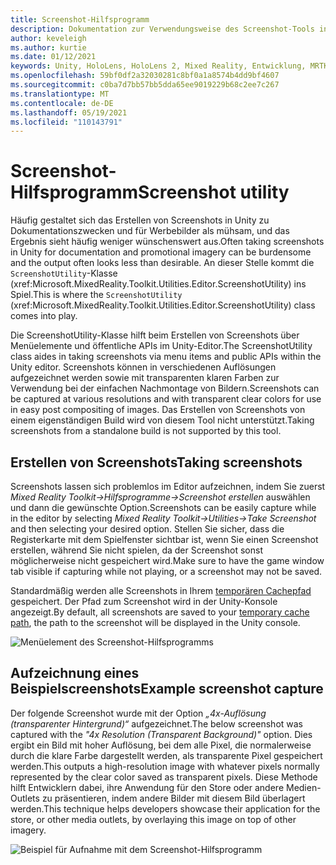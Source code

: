 ```yaml
---
title: Screenshot-Hilfsprogramm
description: Dokumentation zur Verwendungsweise des Screenshot-Tools in MRTKL
author: keveleigh
ms.author: kurtie
ms.date: 01/12/2021
keywords: Unity, HoloLens, HoloLens 2, Mixed Reality, Entwicklung, MRTK,
ms.openlocfilehash: 59bf0df2a32030281c8bf0a1a8574b4dd9bf4607
ms.sourcegitcommit: c0ba7d7bb57bb5dda65ee9019229b68c2ee7c267
ms.translationtype: MT
ms.contentlocale: de-DE
ms.lasthandoff: 05/19/2021
ms.locfileid: "110143791"
---
```

# <a name="screenshot-utility"></a><span data-ttu-id="c78fc-104">Screenshot-Hilfsprogramm</span><span class="sxs-lookup"><span data-stu-id="c78fc-104">Screenshot utility</span></span>

<span data-ttu-id="c78fc-105">Häufig gestaltet sich das Erstellen von Screenshots in Unity zu Dokumentationszwecken und für Werbebilder als mühsam, und das Ergebnis sieht häufig weniger wünschenswert aus.</span><span class="sxs-lookup"><span data-stu-id="c78fc-105">Often taking screenshots in Unity for documentation and promotional imagery can be burdensome and the output often looks less than desirable.</span></span> <span data-ttu-id="c78fc-106">An dieser Stelle kommt die `ScreenshotUtility`-Klasse (xref:Microsoft.MixedReality.Toolkit.Utilities.Editor.ScreenshotUtility) ins Spiel.</span><span class="sxs-lookup"><span data-stu-id="c78fc-106">This is where the `ScreenshotUtility` (xref:Microsoft.MixedReality.Toolkit.Utilities.Editor.ScreenshotUtility) class comes into play.</span></span>

<span data-ttu-id="c78fc-107">Die ScreenshotUtility-Klasse hilft beim Erstellen von Screenshots über Menüelemente und öffentliche APIs im Unity-Editor.</span><span class="sxs-lookup"><span data-stu-id="c78fc-107">The ScreenshotUtility class aides in taking screenshots via menu items and public APIs within the Unity editor.</span></span> <span data-ttu-id="c78fc-108">Screenshots können in verschiedenen Auflösungen aufgezeichnet werden sowie mit transparenten klaren Farben zur Verwendung bei der einfachen Nachmontage von Bildern.</span><span class="sxs-lookup"><span data-stu-id="c78fc-108">Screenshots can be captured at various resolutions and with transparent clear colors for use in easy post compositing of images.</span></span> <span data-ttu-id="c78fc-109">Das Erstellen von Screenshots von einem eigenständigen Build wird von diesem Tool nicht unterstützt.</span><span class="sxs-lookup"><span data-stu-id="c78fc-109">Taking screenshots from a standalone build is not supported by this tool.</span></span>

## <a name="taking-screenshots"></a><span data-ttu-id="c78fc-110">Erstellen von Screenshots</span><span class="sxs-lookup"><span data-stu-id="c78fc-110">Taking screenshots</span></span>

<span data-ttu-id="c78fc-111">Screenshots lassen sich problemlos im Editor aufzeichnen, indem Sie zuerst *Mixed Reality Toolkit->Hilfsprogramme->Screenshot erstellen* auswählen und dann die gewünschte Option.</span><span class="sxs-lookup"><span data-stu-id="c78fc-111">Screenshots can be easily capture while in the editor by selecting *Mixed Reality Toolkit->Utilities->Take Screenshot* and then selecting your desired option.</span></span> <span data-ttu-id="c78fc-112">Stellen Sie sicher, dass die Registerkarte mit dem Spielfenster sichtbar ist, wenn Sie einen Screenshot erstellen, während Sie nicht spielen, da der Screenshot sonst möglicherweise nicht gespeichert wird.</span><span class="sxs-lookup"><span data-stu-id="c78fc-112">Make sure to have the game window tab visible if capturing while not playing, or a screenshot may not be saved.</span></span>

<span data-ttu-id="c78fc-113">Standardmäßig werden alle Screenshots in Ihrem [temporären Cachepfad](https://docs.unity3d.com/ScriptReference/Application-temporaryCachePath.html) gespeichert. Der Pfad zum Screenshot wird in der Unity-Konsole angezeigt.</span><span class="sxs-lookup"><span data-stu-id="c78fc-113">By default, all screenshots are saved to your [temporary cache path](https://docs.unity3d.com/ScriptReference/Application-temporaryCachePath.html), the path to the screenshot will be displayed in the Unity console.</span></span>

![Menüelement des Screenshot-Hilfsprogramms](../images/screenshot-utility/MRTK_ScreenshotUtility_Menu_Item.png)

## <a name="example-screenshot-capture"></a><span data-ttu-id="c78fc-115">Aufzeichnung eines Beispielscreenshots</span><span class="sxs-lookup"><span data-stu-id="c78fc-115">Example screenshot capture</span></span>

<span data-ttu-id="c78fc-116">Der folgende Screenshot wurde mit der Option *„4x-Auflösung (transparenter Hintergrund)“* aufgezeichnet.</span><span class="sxs-lookup"><span data-stu-id="c78fc-116">The below screenshot was captured with the *"4x Resolution (Transparent Background)"* option.</span></span> <span data-ttu-id="c78fc-117">Dies ergibt ein Bild mit hoher Auflösung, bei dem alle Pixel, die normalerweise durch die klare Farbe dargestellt werden, als transparente Pixel gespeichert werden.</span><span class="sxs-lookup"><span data-stu-id="c78fc-117">This outputs a high-resolution image with whatever pixels normally represented by the clear color saved as transparent pixels.</span></span> <span data-ttu-id="c78fc-118">Diese Methode hilft Entwicklern dabei, ihre Anwendung für den Store oder andere Medien-Outlets zu präsentieren, indem andere Bilder mit diesem Bild überlagert werden.</span><span class="sxs-lookup"><span data-stu-id="c78fc-118">This technique helps developers showcase their application for the store, or other media outlets, by overlaying this image on top of other imagery.</span></span>

![Beispiel für Aufnahme mit dem Screenshot-Hilfsprogramm](../images/screenshot-utility/MRTK_ScreenshotUtility_Example_Capture.png)
